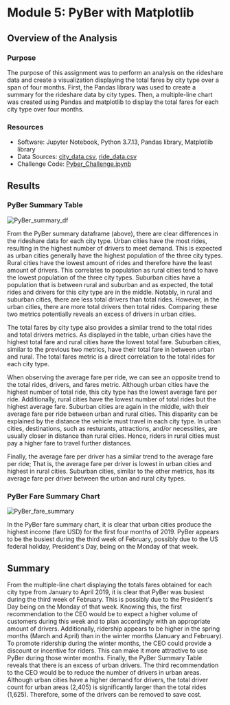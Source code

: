 # Module 5: PyBer with Matplotlib

## Overview of the Analysis

### Purpose
The purpose of this assignment was to perform an analysis on the rideshare data and create a visualization displaying the total fares by city type over a span of four months. First, the Pandas library was used to create a summary for the rideshare data by city types. Then, a multiple-line chart was created using Pandas and matplotlib to display the total fares for each city type over four months. 

### Resources
* Software: Jupyter Notebook, Python 3.7.13, Pandas library, Matplotlib library
* Data Sources: [city_data.csv](https://github.com/daniel-sh-au/UofT_DataBC_Module05_PyBer-Analysis/blob/main/Resources/city_data.csv), [ride_data.csv](https://github.com/daniel-sh-au/UofT_DataBC_Module05_PyBer-Analysis/blob/main/Resources/ride_data.csv)
* Challenge Code: [Pyber_Challenge.ipynb](https://github.com/daniel-sh-au/UofT_DataBC_Module05_PyBer-Analysis/blob/main/PyBer_Challenge.ipynb)

## Results

### PyBer Summary Table

![PyBer_summary_df](https://github.com/daniel-sh-au/UofT_DataBC_Module05_PyBer-Analysis/blob/main/analysis/PyBer_summary_df.PNG)

From the PyBer summary dataframe (above), there are clear differences in the rideshare data for each city type. Urban cities have the most rides, resulting in the highest number of drivers to meet demand. This is expected as urban cities generally have the highest population of the three city types. Rural cities have the lowest amount of rides and therefore have the least amount of drivers. This correlates to population as rural cities tend to have the lowest population of the three city types. Suburban cities have a population that is between rural and suburban and as expected, the total rides and drivers for this city type are in the middle. Notably, in rural and suburban cities, there are less total drivers than total rides. However, in the urban cities, there are more total drivers then total rides. Comparing these two metrics potentially reveals an excess of drivers in urban cities. 

The total fares by city type also provides a similar trend to the total rides and total drivers metrics. As displayed in the table, urban cities have the highest total fare and rural cities have the lowest total fare. Suburban cities, similar to the previous two metrics, have their total fare in between urban and rural. The total fares metric is a direct correlation to the total rides for each city type.

When observing the average fare per ride, we can see an opposite trend to the total rides, drivers, and fares metric. Although urban cities have the highest number of total ride, this city type has the lowest average fare per ride. Additionally, rural cities have the lowest number of total rides but the highest average fare. Suburban cities are again in the middle, with their average fare per ride between urban and rural cities. This disparity can be explained by the distance the vehicle must travel in each city type. In urban cities, destinations, such as resturants, attractions, and/or necessities, are usually closer in distance than rural cities. Hence, riders in rural cities must pay a higher fare to travel further distances.

Finally, the average fare per driver has a similar trend to the average fare per ride; That is, the average fare per driver is lowest in urban cities and highest in rural cities. Suburban cities, similar to the other metrics, has its average fare per driver between the urban and rural city types. 

### PyBer Fare Summary Chart

![PyBer_fare_summary](https://github.com/daniel-sh-au/UofT_DataBC_Module05_PyBer-Analysis/blob/main/analysis/PyBer_fare_summary.png)

In the PyBer fare summary chart, it is clear that urban cities produce the highest income (fare USD) for the first four months of 2019. PyBer appears to be the busiest during the third week of February, possibly due to the US federal holiday, President's Day, being on the Monday of that week. 

## Summary
From the multiple-line chart displaying the totals fares obtained for each city type from January to April 2019, it is clear that PyBer was busiest during the third week of February. This is possibly due to the President's Day being on the Monday of that week. Knowing this, the first recommendation to the CEO would be to expect a higher volume of customers during this week and to plan accordingly with an appropriate amount of drivers. Additionally, ridership appears to be higher in the spring months (March and April) than in the winter months (January and February). To promote ridership during the winter months, the CEO could provide a discount or incentive for riders. This can make it more attractive to use PyBer during those winter months. Finally, the PyBer Summary Table reveals that there is an excess of urban drivers. The third recommendation to the CEO would be to reduce the number of drivers in urban areas. Although urban cities have a higher demand for drivers, the total driver count for urban areas (2,405) is significantly larger than the total rides (1,625). Therefore, some of the drivers can be removed to save cost. 

